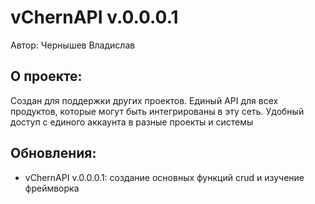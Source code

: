 # vChernAPI v.0.0.0.1
Автор: Чернышев Владислав

## О проекте:
Создан для поддержки других проектов. Единый API 
для всех продуктов, которые могут быть интегрированы
в эту сеть. Удобный доступ с единого аккаунта в
разные проекты и системы

## Обновления:

- vChernAPI v.0.0.0.1: создание основных функций 
crud и изучение фреймворка